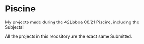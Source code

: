 # Piscine
My projects made during the 42Lisboa 08/21 Piscine, including the Subjects!

All the projects in this repository are the exact same Submitted.
